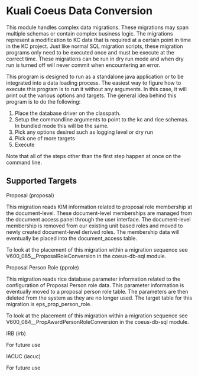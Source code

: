 # Kuali Coeus Data Conversion

This module handles complex data migrations.  These migrations may span multiple schemas or contain complex business logic.
The migrations represent a modification to KC data that is required at a certain point in time in the KC project.  Just
like normal SQL migration scripts, these migration programs only need to be executed once and must be execute at the
correct time.  These migrations can be run in dry run mode and when dry run is turned off will never commit when
encountering an error.

This program is designed to run as a standalone java application or to be integrated into a data loading process.  The
easiest way to figure how to execute this program is to run it without any arguments.  In this case, it will print out
the various options and targets.  The general idea behind this program is to do the following:

1. Place the database driver on the classpath.
2. Setup the commandline arguments to point to the kc and rice schemas.  In bundled mode this will be the same.
3. Pick any options desired such as logging level or dry run
4. Pick one of more targets
5. Execute

Note that all of the steps other than the first step happen at once on the command line.

## Supported Targets

Proposal (proposal)

This migration reads KIM information related to proposal role membership at the document-level.  These document-level
memberships are managed from the document access panel through the user interface.  The document-level membership
is removed from our existing unit based roles and moved to newly created document-level derived roles.  The membership
data will eventually be placed into the document_access table.

To look at the placement of this migration within a migration sequence see V600_085__ProposalRoleConversion in the
coeus-db-sql module.


Proposal Person Role (pprole)

This migration reads rice database parameter information related to the configuration of Proposal Person role
data.  This parameter information is eventually moved to a proposal person role table.  The parameters are then deleted
from the system as they are no longer used.  The target table for this migration is eps_prop_person_role.

To look at the placement of this migration within a migration sequence see V600_084__PropAwardPersonRoleConversion in the
coeus-db-sql module.


IRB (irb)

For future use

IACUC (iacuc)

For future use


